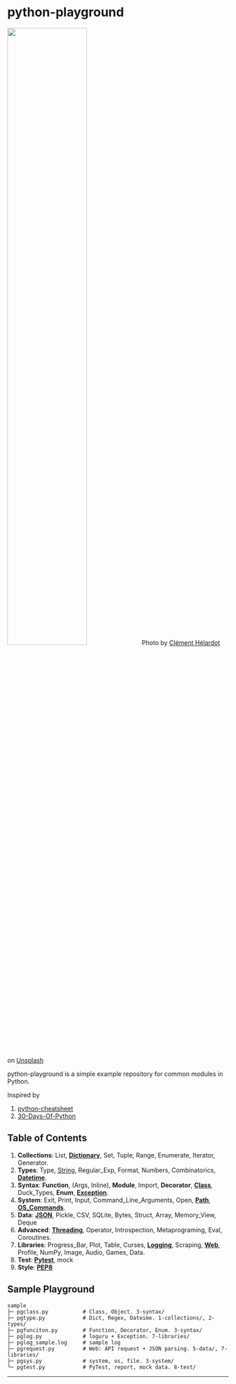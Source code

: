 # python-playground

<img style="width:60%;" src="https://i.imgur.com/Qe3Dzt6.png">
Photo by <a href="https://unsplash.com/@clemhlrdt?utm_source=unsplash&utm_medium=referral&utm_content=creditCopyText">Clément Hélardot</a> on <a href="https://unsplash.com/collections/SV-KO-htOoM/my-first-collection/9b0020f22e02b780910afe3a322692d8?utm_source=unsplash&utm_medium=referral&utm_content=creditCopyText">Unsplash</a>

python-playground is a simple example repository for common modules in Python.

Inspired by 

1. [python-cheatsheet](https://github.com/androchentw/python-cheatsheet)
2. [30-Days-Of-Python](https://github.com/androchentw/30-Days-Of-Python)
  

## Table of Contents

1. **Collections**: List, **[Dictionary]**, Set, Tuple, Range, Enumerate, Iterator, Generator.
2. **Types**: Type, [String], Regular_Exp, Format, Numbers, Combinatorics, **[Datetime]**.
3. **Syntax**: **Function**, (Args, Inline), **Module**, Import, **Decorator**, **[Class]**, Duck_Types, **Enum**, **[Exception]**.
4. **System**: Exit, Print, Input, Command_Line_Arguments, Open, **[Path]**, **[OS_Commands]**.
5. **Data**: **[JSON]**, Pickle, CSV, SQLite, Bytes, Struct, Array, Memory_View, Deque
6. **Advanced**: **[Threading]**, Operator, Introspection, Metaprograming, Eval, Coroutines.
7. **Libraries**: Progress_Bar, Plot, Table, Curses, **[Logging]**, Scraping, **[Web]**, Profile, NumPy, Image, Audio, Games, Data.
8. **Test**: **[Pytest]**, mock
9. **Style**: **[PEP8]**


## Sample Playground

```
sample
├─ pgclass.py           # Class, Object. 3-syntax/
├─ pgtype.py            # Dict, Regex, Dateime. 1-collections/, 2-types/
├─ pgfunciton.py        # Function, Decorator, Enum. 3-syntax/
├─ pglog.py             # loguru + Exception. 7-libraries/
├─ pglog_sample.log     # sample log
├─ pgrequest.py         # Web: API request + JSON parsing. 5-data/, 7-libraries/
├─ pgsys.py             # system, os, file. 3-system/
└─ pgtest.py            # PyTest, report, mock data. 8-test/
```

---

<!-- Links -->

[Dictionary]: 1-collections/README.md#dictionary
[String]: 2-types/README.md#string
[Datetime]: 2-types/README.md#datetime
[Class]: 3-syntax/README.md#class
[Exception]: 3-syntax/README.md#exception

[Path]: 4-system/README.md#path
[OS_Commands]: 4-system/README.md#os-commands
[JSON]: 5-data/README.md#json
[Threading]: 6-advanced/README.md#threading

[Web]: 7-libraries/README.md#web
[Logging]: 7-libraries/README.md#logging
[Pytest]: 8-test/README.md#pytest
[PEP8]: 9-style/README.md#pep8

